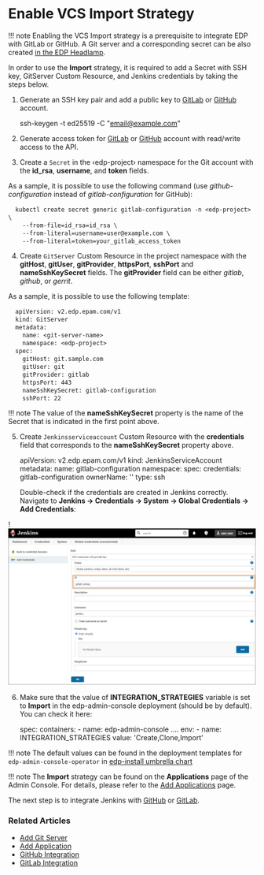 # Enable VCS Import Strategy

!!! note
    Enabling the VCS Import strategy is a prerequisite to integrate EDP with GitLab or GitHub. A Git server and a corresponding secret can be also created [in the EDP Headlamp](../headlamp-user-guide/add-git-server.md).

In order to use the **Import** strategy, it is required to add a Secret with SSH key, GitServer Custom Resource, and Jenkins credentials by taking the steps below.

1. Generate an SSH key pair and add a public key to [GitLab](https://docs.gitlab.com/ee/ssh/) or [GitHub](https://docs.github.com/en/authentication/connecting-to-github-with-ssh/generating-a-new-ssh-key-and-adding-it-to-the-ssh-agent) account.

      ssh-keygen -t ed25519 -C "email@example.com"

2. Generate access token for [GitLab](https://docs.gitlab.com/ee/user/profile/personal_access_tokens.html) or [GitHub](https://docs.github.com/en/authentication/keeping-your-account-and-data-secure/creating-a-personal-access-token) account with read/write access to the API.

3. Create a `Secret` in the &#8249;edp-project&#8250; namespace for the Git account with the **id_rsa**, **username**, and **token** fields.

  As a sample, it is possible to use the following command (use *github-configuration* instead of *gitlab-configuration* for GitHub):

      kubectl create secret generic gitlab-configuration -n <edp-project> \
        --from-file=id_rsa=id_rsa \
        --from-literal=username=user@example.com \
        --from-literal=token=your_gitlab_access_token

4. Create `GitServer` Custom Resource in the project namespace with the **gitHost**, **gitUser**, **gitProvider**, **httpsPort**, **sshPort** and **nameSshKeySecret** fields. The **gitProvider** field can be either *gitlab*, *github*, or *gerrit*.

  As a sample, it is possible to use the following template:

      apiVersion: v2.edp.epam.com/v1
      kind: GitServer
      metadata:
        name: <git-server-name>
        namespace: <edp-project>
      spec:
        gitHost: git.sample.com
        gitUser: git
        gitProvider: gitlab
        httpsPort: 443
        nameSshKeySecret: gitlab-configuration
        sshPort: 22

  !!! note
      The value of the **nameSshKeySecret** property is the name of the Secret that is indicated in the first point above.

5. Create `Jenkinsserviceaccount` Custom Resource with the **credentials** field that corresponds to the **nameSshKeySecret** property above.

      apiVersion: v2.edp.epam.com/v1
      kind: JenkinsServiceAccount
      metadata:
        name: gitlab-configuration
        namespace: <edp-project>
      spec:
        credentials: gitlab-configuration
        ownerName: ''
        type: ssh

    Double-check if the credentials are created in Jenkins correctly. Navigate to **Jenkins -> Credentials -> System -> Global Credentials -> Add Credentials**:

  !![Jenkins credential](../assets/operator-guide/add-credentials.png "Jenkins credential")

6. Make sure that the value of **INTEGRATION_STRATEGIES** variable is set to **Import** in the edp-admin-console deployment (should be by default). You can check it here:

      spec:
        containers:
          - name: edp-admin-console
          ....
            env:
              - name: INTEGRATION_STRATEGIES
                value: 'Create,Clone,Import'

  !!! note
      The default values can be found in the deployment templates for `edp-admin-console-operator` in [edp-install umbrella chart](https://github.com/epam/edp-install/blob/master/deploy-templates/values.yaml)

!!! note
    The **Import** strategy can be found on the **Applications** page of the Admin Console. For details, please refer to the [Add Applications](../user-guide/add-application.md) page.

The next step is to integrate Jenkins with [GitHub](github-integration.md) or [GitLab](gitlab-integration.md).

### Related Articles

* [Add Git Server](../headlamp-user-guide/add-git-server.md)
* [Add Application](../user-guide/add-application.md)
* [GitHub Integration](github-integration.md)
* [GitLab Integration](gitlab-integration.md)
